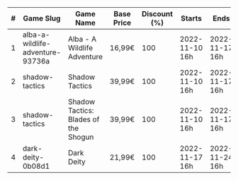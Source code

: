 |#|Game Slug|Game Name|Base Price|Discount (%)|Starts|Ends|
|---|---|---|---|---|---|---|
|1|alba-a-wildlife-adventure-93736a|Alba - A Wildlife Adventure|16,99€|100|2022-11-10 16h|2022-11-17 16h|
|2|shadow-tactics|Shadow Tactics|39,99€|100|2022-11-10 16h|2022-11-17 16h|
|3|shadow-tactics|Shadow Tactics: Blades of the Shogun|39,99€|100|2022-11-10 16h|2022-11-17 16h|
|4|dark-deity-0b08d1|Dark Deity|21,99€|100|2022-11-17 16h|2022-11-24 16h|
